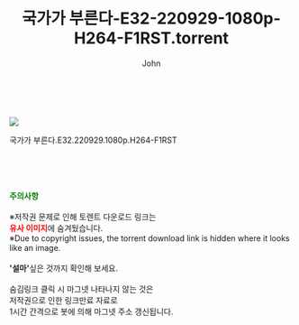 ﻿---
layout: post
title:  "    국가가 부른다-E32-220929-1080p-H264-F1RST.torrent"
author: John
categories: [ TV ]
tags: [  ]
image: https://torrentrj56.com/uploadfile/full/56ad4a2f753ff9caa44335004143699c3afb0e87.jpg 
description: "    국가가 부른다-E32-220929-1080p-H264-F1RST torrent 정보 공유"
toc: true
toc_sticky: true
---

<br>
<p><img src="https://torrentrj56.com/uploadfile/full/56ad4a2f753ff9caa44335004143699c3afb0e87.jpg"/></p>
 국가가 부른다.E32.220929.1080p.H264-F1RST  
    
<br><br><br>
<p data-ke-size="size16"><b><span style="color: green;">주의사항</span></b><br /><br />※저작권 문제로 인해 토렌트 다운로드 링크는<br /><b><span style="color: red;">유사 이미지</span></b>에 숨겨뒀습니다.<br />※Due to copyright issues, the torrent download link is hidden where it looks like an image.<br /><br /><b>'설마'</b>싶은 것까지 확인해 보세요.<br /><br />숨김링크 클릭 시 마그넷 나타나지 않는 것은<br />저작권으로 인한 링크만료 자료로<br />1시간 간격으로 봇에 의해 마그넷 주소 갱신됩니다.</p>
